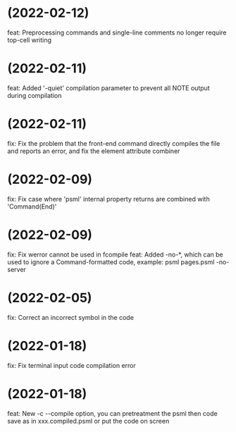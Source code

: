 #  (2022-02-12)

feat: Preprocessing commands and single-line comments no longer require top-cell writing

#  (2022-02-11)

feat: Added '-quiet' compilation parameter to prevent all NOTE output during compilation

#  (2022-02-11)

fix: Fix the problem that the front-end command directly compiles the file and reports an error, and fix the element attribute combiner

#  (2022-02-09)

fix: Fix case where 'psml' internal property returns are combined with 'Command(End)'

#  (2022-02-09)

fix: Fix werror cannot be used in fcompile
feat: Added -no-*, which can be used to ignore a Command-formatted code, example: psml pages.psml -no-server

#  (2022-02-05)

fix: Correct an incorrect symbol in the code

#  (2022-01-18)

fix: Fix terminal input code compilation error

#  (2022-01-18)

feat: New -c --compile option, you can pretreatment the psml then code save as in xxx.compiled.psml or put the code on screen


